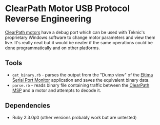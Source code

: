 # ClearPath Motor USB Protocol Reverse Engineering

[ClearPath motors](https://www.teknic.com/products/clearpath-brushless-dc-servo-motors/) have a
debug port which can be used with Teknic's proprietary Windows software to change motor parameters
and view them live. It's really neat but it would be neater if the same operations could be done
programmatically and on other platforms.

## Tools

* `get_binary.rb` - parses the output from the "Dump view" of the
[Eltima Serial Port Monitor](http://www.eltima.com/products/serial-port-monitor/) application and
saves the equivalent binary data.
* `parse.rb` - reads binary file containing traffic between the
[ClearPath MSP](https://www.teknic.com/downloads/) and a motor and attempts to decode it.

## Dependencies

* Ruby 2.3.0p0 (other versions probably work but are untested)
